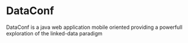 DataConf
========

DataConf is a java web application mobile oriented providing a powerfull exploration of the linked-data paradigm
